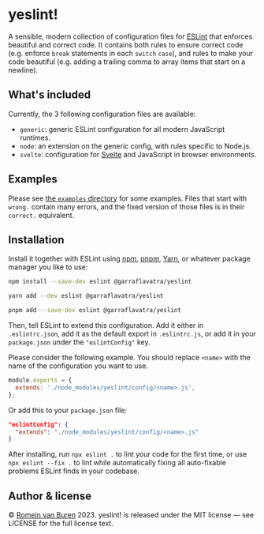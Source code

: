 # yeslint!

A sensible, modern collection of configuration files for [ESLint] that enforces beautiful and correct code. It contains both rules to ensure correct code (e.g. enforce `break` statements in each `switch` `case`), and rules to make your code beautiful (e.g. adding a trailing comma to array items that start on a newline).

## What's included

Currently, the 3 following configuration files are available:

* `generic`: generic ESLint configuration for all modern JavaScript runtimes.
* `node`: an extension on the generic config, with rules specific to Node.js.
* `svelte`: configuration for [Svelte] and JavaScript in browser environments.

## Examples

Please see [the `examples` directory](./examples) for some examples. Files that start with `wrong.` contain many errors, and the fixed version of those files is in their `correct.` equivalent.

## Installation

Install it together with ESLint using [npm], [pnpm], [Yarn], or whatever package manager you like to use:

```bash
npm install --save-dev eslint @garraflavatra/yeslint
```

```bash
yarn add --dev eslint @garraflavatra/yeslint
```

```bash
pnpm add --save-dev eslint @garraflavatra/yeslint
```

Then, tell ESLint to extend this configuration. Add it either in `.eslintrc.json`, add it as the default export in `.eslintrc.js`, or add it in your `package.json` under the `"eslintConfig"` key.

Please consider the following example. You should replace `<name>` with the name of the configuration you want to use.

```javascript
module.exports = {
  extends: './node_modules/yeslint/config/<name>.js',
};
```

Or add this to your `package.json` file:

```json
"eslintConfig": {
  "extends": "./node_modules/yeslint/config/<name>.js"
}
```

After installing, run `npx eslint .` to lint your code for the first time, or use `npx eslint --fix .` to lint while automatically fixing all auto-fixable problems ESLint finds in your codebase.

## Author & license

© [Romein van Buren](mailto:romein@vburen.nl) 2023. yeslint! is released under the MIT license — see LICENSE for the full license text.

[ESLint]: https://eslint.org/
[Svelte]: https://svelte.dev/
[npm]: https://www.npmjs.com/
[pnpm]: https://pnpm.io/
[Yarn]: https://yarnpkg.com/

